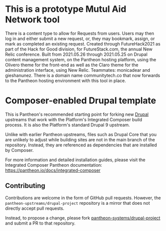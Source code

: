 # This is a prototype Mutul Aid Network tool
There is a content type to allow for Requests from users.
Users may then log in and either submit a new request, or, they may bookmark, assign, or mark as completed an existing request.
Created through FutureHack2021 as part of the Hack for Good division, for FutureStack.com, the annual New Relic conference.
Built from 2021.05.26 through 2021.05.25 on Drupal content management system, on the Pantheon hosting platform, using the Olivero theme for the front-end as well as the Claro theme for the administration interface, using New Relic.
Teammates: monicadear and gieshanunez.
There is a domain name communitytech.co that now forwards to the Pantheon hosting environment with this tool in place.


# Composer-enabled Drupal template

This is Pantheon's recommended starting point for forking new [Drupal](https://www.drupal.org/) upstreams
that work with the Platform's Integrated Composer build process. It is also the
Platform's standard Drupal 9 upstream.

Unlike with earlier Pantheon upstreams, files such as Drupal Core that you are
unlikely to adjust while building sites are not in the main branch of the 
repository. Instead, they are referenced as dependencies that are installed by
Composer.

For more information and detailed installation guides, please visit the
Integrated Composer Pantheon documentation: https://pantheon.io/docs/integrated-composer

## Contributing

Contributions are welcome in the form of GitHub pull requests. However, the
`pantheon-upstreams/drupal-project` repository is a mirror that does not
directly accept pull requests.

Instead, to propose a change, please fork [pantheon-systems/drupal-project](https://github.com/pantheon-systems/drupal-project)
and submit a PR to that repository.

